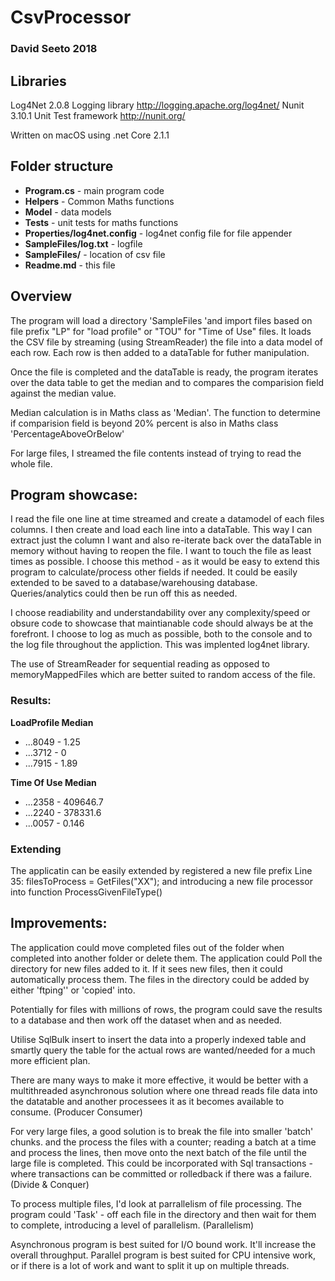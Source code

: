 # CsvProcessor
### David Seeto 2018

## Libraries
Log4Net 2.0.8 Logging library http://logging.apache.org/log4net/
Nunit 3.10.1 Unit Test framework http://nunit.org/

Written on macOS using .net Core 2.1.1

## Folder structure
* **Program.cs** - main program code
* **Helpers** - Common Maths functions
* **Model** - data models
* **Tests** - unit tests for maths functions
* **Properties/log4net.config** - log4net config file for file appender
* **SampleFiles/log.txt** - logfile
* **SampleFiles/** - location of csv file
* **Readme.md** - this file



## Overview
The program will load a directory 'SampleFiles 'and import files based on file prefix "LP" for "load profile"
or  "TOU" for "Time of Use" files.
It loads the CSV file by streaming (using StreamReader) the file into a data model of each row.
Each row is then added to a dataTable for futher manipulation.

Once the file is completed and the dataTable is ready, the program iterates over the data table to get the median and to compares
the comparision field against the median value.

Median calculation is in Maths class as 'Median'.
The function to determine if comparision field is beyond 20% percent is also in Maths class 'PercentageAboveOrBelow'

For large files, I streamed the file contents instead of trying to read the whole file.


## Program showcase:
I read the file one line at time streamed and create a datamodel of each files columns.
I then create and load each line into a dataTable. This way I can extract just the column I want and also re-iterate back over the dataTable in memory without 
having to reopen the file. I want to touch the file as least times as possible.
I choose this method - as it would be easy to extend this program to calculate/process other fields if needed. 
It could be easily extended to be saved to a database/warehousing database. Queries/analytics could then be run off this as needed.

I choose readiability and understandability over any complexity/speed or obsure code to showcase that maintianable code should always be at the forefront.
I choose to log as much as possible, both to the console and to the log file throughout the appliction. This was implented log4net library.

The use of StreamReader for sequential reading as opposed to memoryMappedFiles which are better suited to random access of the file.

### Results:
**LoadProfile Median**
* ...8049 - 1.25
* ...3712 - 0
* ...7915 - 1.89


**Time Of Use Median**
* ...2358 - 409646.7
* ...2240 - 378331.6
* ...0057 - 0.146

### Extending
The applicatin can be easily extended by registered a new file prefix
Line 35:  filesToProcess = GetFiles("XX");
and introducing a new file processor into function ProcessGivenFileType()  

## Improvements:
The application could move completed files out of the folder when completed into another folder or delete them.
The application could Poll the directory for new files added to it. If it sees new files, then it could automatically process them.  The files in the directory could be added by either 'ftping'' or 'copied' into.

Potentially for files with millions of rows, the program could save the results to a database and then work off the dataset when and as needed.

Utilise SqlBulk insert to insert the data into a properly indexed table and smartly query the table for the actual rows are wanted/needed for a much more efficient plan.

There are many ways to make it more effective, it would be better with a multithreaded asynchronous solution where
one thread reads file data into the datatable and another processees it as it becomes available to consume. 
(Producer Consumer)

For very large files, a good solution is to break the file into smaller 'batch' chunks. and the process the files with a counter;
reading a batch at a time and process the lines, then move onto the next batch of the file until the large file is completed.
This could be incorporated with Sql transactions - where transactions can be committed or rolledback if there was a failure.
(Divide & Conquer)

To process multiple files, I'd look at parrallelism of file processing.
The program could 'Task' - off each file in the directory and then wait for them to complete, introducing a level of parallelism.
(Parallelism)

Asynchronous program is best suited for I/O bound work. It'll increase the overall throughput.
Parallel program is best suited for CPU intensive work, or if there is a lot of work and want to split it up on multiple threads.








